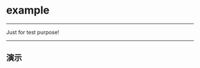 # example

---

Just for test purpose!

---

## 演示

<link type="text/css" rel="stylesheet" media="screen" href="src/example.css">



